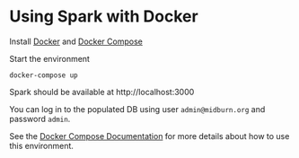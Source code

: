 # Using Spark with Docker

Install [Docker](https://docs.docker.com/engine/installation/) and [Docker Compose](https://docs.docker.com/compose/install/)

Start the environment

```
docker-compose up
```

Spark should be available at http://localhost:3000

You can log in to the populated DB using user `admin@midburn.org` and password `admin`.

See the [Docker Compose Documentation](https://docs.docker.com/compose/reference/overview/) for more details about how to use this environment.
